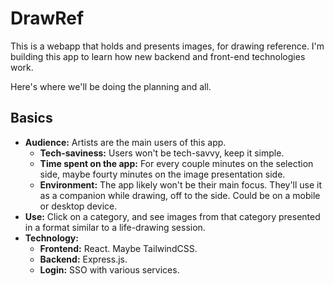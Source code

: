 # DrawRef
This is a webapp that holds and presents images, for drawing reference. I'm building this app to learn how new backend and front-end technologies work.

Here's where we'll be doing the planning and all.

## Basics

- **Audience:** Artists are the main users of this app.
  - **Tech-saviness:** Users won't be tech-savvy, keep it simple.
  - **Time spent on the app:** For every couple minutes on the selection side, maybe fourty minutes on the image presentation side.
  - **Environment:** The app likely won't be their main focus. They'll use it as a companion while drawing, off to the side. Could be on a mobile or desktop device.
- **Use:** Click on a category, and see images from that category presented in a format similar to a life-drawing session.
- **Technology:**
  - **Frontend:** React. Maybe TailwindCSS.
  - **Backend:** Express.js.
  - **Login:** SSO with various services.

